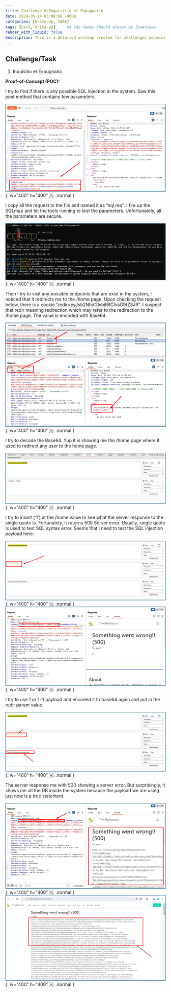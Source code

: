 ```yaml
---
title: Challenge 8:Inquisitio et Expugnatio
date: 2024-05-14 05:08:00 +0800
categories: [Write-Up, CWAE]
tags: [Cert, Write-Up]     ## TAG names should always be lowercase
render_with_liquid: false
description: This is a detailed writeup created for challenges associated with the Certified Web AppSecurity Expert (CWAE) certification. 
---
```


## Challenge/Task

1. Inquisitio et Expugnatio

**Proof-of-Concept (POC):**

I try to find if there is any possible SQL injection in the system. Saw this post method that contains few parameters.

![POC-otb](/img/cwae/iee1.png){: w="400" h="400" }{: .normal }

I copy all the request to the file and named it as “sql.req”. I fire up the SQLmap and let the tools running to test the parameters. Unfortunately, all the parameters are secure.

![POC-otb](/img/cwae/iee2.png){: w="400" h="400" }{: .normal }

Then I try to visit any possible endpoints that are exist in the system, I noticed that it redirects me to the /home page. Upon checking the request below, there is a cookie “redir=eyJsb2NhdGlvbiI6ICIvaG9tZSJ9”. I suspect that redir meaning redirection which may refer to the redirection to the /home page. The value is encoded with Base64

![POC-otb](/img/cwae/iee3.png){: w="400" h="400" }{: .normal }

I try to decode the Base64. Yup it is showing me the /home page where it used to redirect any user to the home page. 

![POC-otb](/img/cwae/iee4.png){: w="400" h="400" }{: .normal }

I try to insert (‘1’) at the /home value to see what the server response to the single quote is. Fortunately, it returns 500 Server error. Usually, single quote is used to test SQL syntax error. Seems that I need to test the SQL injection payload here.

![POC-otb](/img/cwae/iee5.png){: w="400" h="400" }{: .normal }
![POC-otb](/img/cwae/iee6.png){: w="400" h="400" }{: .normal }


I try to use 1 or 1=1 payload and encoded it to base64 again and put in the redir param value.

![POC-otb](/img/cwae/iee7.png){: w="400" h="400" }{: .normal }

The server response me with 500 showing a server error. But surprisingly, it shows me all the DB inside the system because the payload we are using just now is a true statement. 

![POC-otb](/img/cwae/iee8.png){: w="400" h="400" }{: .normal }
![POC-otb](/img/cwae/iee9.png){: w="400" h="400" }{: .normal }